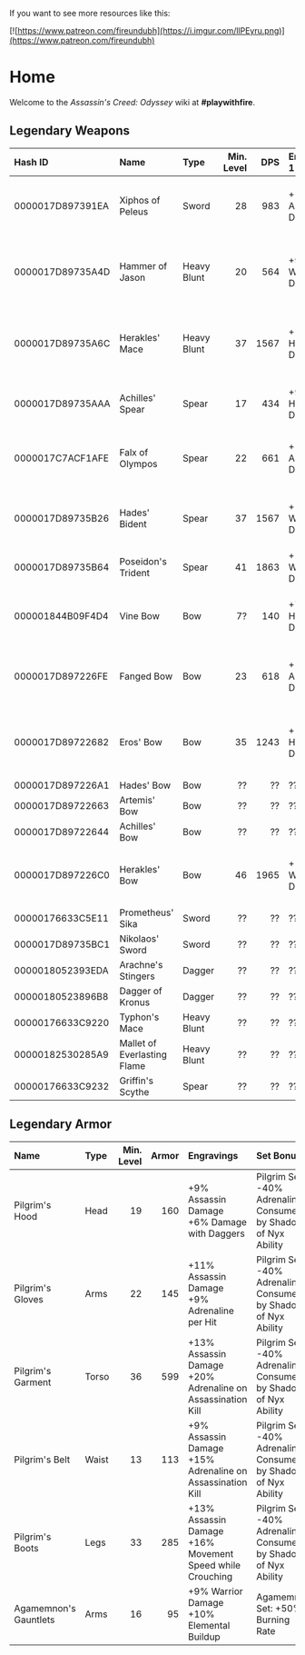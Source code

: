 <!-- TITLE: Assassin's Creed: Odyssey -->

If you want to see more resources like this:

[![https://www.patreon.com/fireundubh](https://i.imgur.com/llPEyru.png)](https://www.patreon.com/fireundubh)

# Home
Welcome to the *Assassin's Creed: Odyssey* wiki at **#playwithfire**.

## Legendary Weapons

Hash ID | Name | Type | Min. Level | DPS | Engraving 1 | Engraving 2 | Engraving 3
:--- | :--- | :--- | ---:  | ---: | :--- | :--- | :---
0000017D897391EA | Xiphos of Peleus | Sword | 28 | 983 | +11% Assassin Damage | +12% Adrenaline per CRIT | +20% Damage with Rush Assassinate Ability
0000017D89735A4D | Hammer of Jason | Heavy Blunt | 20 | 564 | +9% Warrior Damage | +6% Damage with Heavy Blunt Weapons | +20% Damage with Shield Break Ability
0000017D89735A6C | Herakles' Mace | Heavy Blunt | 37 | 1567 | +13% Hunter Damage | +12% Adrenaline per Hit | +40% Damage with Bows when Above Target
0000017D89735AAA | Achilles' Spear | Spear | 17 | 434 | +9% Hunter Damage | +12% Damage with Spears | +20% Damage with Multi-Shot Ability
0000017C7ACF1AFE | Falx of Olympos | Spear | 22 | 661 | +11% Assassin Damage | +20% Adrenaline per CRIT | +100% Damage but Health Capped to 25%
0000017D89735B26 | Hades' Bident | Spear | 37 | 1567 | +13% Warrior Damage | +20% CRIT Damage | +20% Damage with Ring of Chaos Ability
0000017D89735B64 | Poseidon's Trident | Spear | 41 | 1863 | +15% Warrior Damage | +25% CRIT Damage | Breathe Underwater
000001844B09F4D4 | Vine Bow | Bow | 7? | 140 | +7% Hunter Damage | +3% Damage with Bows on Distant Targets | +25% Hunter Damage but -15% Armor
0000017D897226FE | Fanged Bow | Bow | 23 | 618 | +11% Assassin Damage | +12% Poison Damage | Basic Arrows become Poison Arrows
0000017D89722682 | Eros' Bow | Bow | 35 | 1243 | +13% Hunter Damage | +15% Adrenaline per Hit | +50% Chance to not Consume Special Arrows
0000017D897226A1 | Hades' Bow | Bow | ?? | ?? | ?? | ?? | ??
0000017D89722663 | Artemis' Bow | Bow | ?? | ?? | ?? | ?? | ??
0000017D89722644 | Achilles' Bow | Bow | ?? | ?? | ?? | ?? | ??
0000017D897226C0 | Herakles' Bow | Bow | 46 | 1965 | +15% Warrior Damage | +10% Damage with Bow Charged Shot | +20% Damage with Bull Rush Ability
00000176633C5E11 | Prometheus' Sika | Sword | ?? | ?? | ?? | ?? | ??
0000017D89735BC1 | Nikolaos' Sword | Sword | ?? | ?? | ?? | ?? | ??
0000018052393EDA | Arachne's Stingers | Dagger | ?? | ?? | ?? | ?? | ??
00000180523896B8 | Dagger of Kronus | Dagger | ?? | ?? | ?? | ?? | ??
00000176633C9220 | Typhon's Mace | Heavy Blunt | ?? | ?? | ?? | ?? | ??
00000182530285A9 | Mallet of Everlasting Flame | Heavy Blunt | ?? | ?? | ?? | ?? | ??
00000176633C9232 | Griffin's Scythe | Spear | ?? | ?? | ?? | ?? | ??

## Legendary Armor

Name | Type | Min. Level | Armor | Engravings | Set Bonus
:--- | :--- | ---: | ---:  | :--- | :---
Pilgrim's Hood | Head | 19 | 160 | +9% Assassin Damage<br>+6% Damage with Daggers | Pilgrim Set: -40% Adrenaline Consumed by Shadow of Nyx Ability
Pilgrim's Gloves | Arms | 22 | 145 | +11% Assassin Damage<br>+9% Adrenaline per Hit | Pilgrim Set: -40% Adrenaline Consumed by Shadow of Nyx Ability
Pilgrim's Garment | Torso | 36 | 599 | +13% Assassin Damage<br>+20% Adrenaline on Assassination Kill | Pilgrim Set: -40% Adrenaline Consumed by Shadow of Nyx Ability
Pilgrim's Belt | Waist | 13 | 113 | +9% Assassin Damage<br>+15% Adrenaline on Assassination Kill | Pilgrim Set: -40% Adrenaline Consumed by Shadow of Nyx Ability
Pilgrim's Boots | Legs | 33 | 285 | +13% Assassin Damage<br>+16% Movement Speed while Crouching | Pilgrim Set: -40% Adrenaline Consumed by Shadow of Nyx Ability
Agamemnon's Gauntlets | Arms | 16 | 95 | +9% Warrior Damage<br>+10% Elemental Buildup | Agamemnon Set: +50% Burning Rate 
